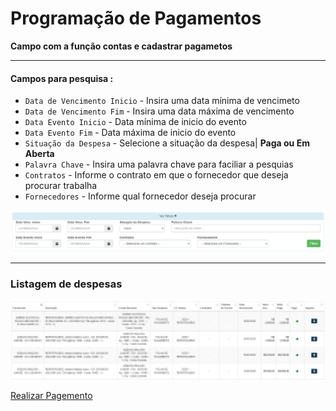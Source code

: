# Programação de Pagamentos
**Campo com a função contas e cadastrar pagametos**
***

#### **Campos para pesquisa :**

* `Data de Vencimento Inicio` - Insira uma data mínima de vencimeto
* `Data de Vencimento Fim` - Insira uma data máxima de vencimento
* `Data Evento Inicio` - Data mínima de inicio do evento
* `Data Evento Fim` - Data máxima de inicio do evento
* `Situação da Despesa` - Selecione a situação da despesa| **Paga ou Em Aberta**
* `Palavra Chave` - Insira uma palavra chave para faciliar a pesquias
* `Contratos` - Informe o contrato em que o fornecedor que deseja procurar trabalha
* `Fornecedores` - Informe qual fornecedor deseja procurar

![](../../../img/filtroSla2.png)
***

### **Listagem de despesas**

![](../../../img/listagemDeDespesas.png)

[Realizar Pagemento](https://rfsolutionit.github.io/myphotos/pages/outros/pagar.html#pagar-conta)